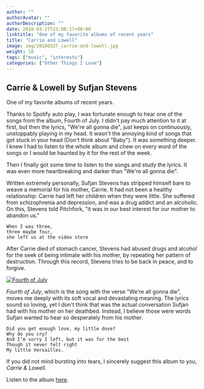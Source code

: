 ```yaml
---
author: ""
authorAvatar: ""
authorDescription: ""
date: 2018-03-27T23:08:17+08:00
linktitle: "One of my favorite albums of recent years"
title: "Carrie and Lowell"
image: img/20180327_carrie-and-lowell.jpg
weight: 10
tags: ["music", "interests"]
categories: ["Other Things I Love"]
---
```


## Carrie & Lowell by Sufjan Stevens

One of my favorite albums of recent years.

Thanks to Spotify auto play, I was fortunate enough to hear one of the songs from the album, Fourth of July. I didn't pay much attention to it at first, but then the lyrics, "We're all gonna die", just keeps on continuously, unstoppably playing in my head. It wasn't the annoying kind of songs that got stuck in your head (Don't think about "Baby"). It was something deeper. I knew I had to listen to the whole album and chew on every word of the songs or I would be haunted by it for the rest of the week.

Then I finally got some time to listen to the songs and study the lyrics. It was even more heartbreaking and darker than "We're all gonna die".

Written extremely personally, Sufjan Stevens has stripped himself bare to weave a memorial for his mother, Carrie. It had not been a healthy relationship: Carrie had left her children when they were little. She suffered from schizophrenia and depression, and was a drug addict and an alcoholic. On this, Stevens told Pitchfork, "it was in our best interest for our mother to abandon us."

```
When I was three,
three maybe four,
she left us at the video store
```

After Carrie died of stomach cancer, Stevens had abused drugs and alcohol for the seek of being intimate with his mother, by repeating her pattern of destruction. Through this record, Stevens tries to be back in peace, and to forgive.

[![Fourth of July](http://img.youtube.com/vi/JTeKpWp8Psw/0.jpg)](http://www.youtube.com/watch?v=JTeKpWp8Psw)

*Fourth of July*, which is the song with the verse "We're all gonna die", moves me deeply with its soft vocal and devastating meaning. The lyrics sound so loving, yet I don't think that was the actual conversation Sufjan had with his mother on her deathbed. Instead, I believe those were words Sufjan wanted to hear so desperately from his mother.

```
Did you get enough love, my little dove?
Why do you cry?
And I’m sorry I left, but it was for the best
Though it never felt right
My little Versailles.
```

If you did not mind bursting into tears, I sincerely suggest this album to you, *Carrie & Lowell*.

Listen to the album [here](https://www.youtube.com/playlist?list=PL67VKSNJdY_XBvoFECHFKyesxnDhTVM8N).
